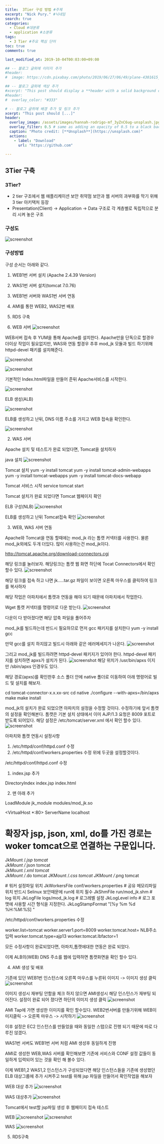 ```yaml
---
title:  3Tier 구성 방법 #주제
excerpt: "Nick Pury." #닉네임
search: true
categories: 
  - Cloud #대분류
  - application #소분류
tags: 
  - 3 Tier #주요 핵심 단어
toc: true
comments: true

last_modified_at: 2019-10-04T00:03:00+09:00

## -- 블로그 글위에 이미지 추가
#header:
#  image: https://cdn.pixabay.com/photo/2019/06/27/06/49/plane-4301615_1280.png

## -- 블로그 글위에 색상 추가
#xcerpt: "This post should display a **header with a solid background color**, if the theme #supports it."
#header:
#  overlay_color: "#333"

# -- 블로그 글위에 배경 추가 및 링크 추가
xcerpt: "This post should [...]"
header:
  overlay_image: /assets/images/hannah-rodrigo-mf_3yZnC6ug-unsplash.jpg
  overlay_filter: 0.5 # same as adding an opacity of 0.5 to a black background
  caption: "Photo credit: [**Unsplash**](https://unsplash.com)"
  actions:
    - label: "Download"
      url: "https://github.com"

---
```


## 3Tier 구축

### 3Tier?
 - 2 tier 구조에서 웹 애플리케이션 보안 취약점 보안과 웹 서버의 과부화를 막기 위해 3 tier   아키택처 등장
 - Presentation(Client) -> Application -> Data 구조로 각 계층별로 독립적으로 분리 시켜    놓은 구조


### 구성도

![screenshot](/assets/images/3tier/1.png "width:300px;height:100px")

### 구성방법

구성 순서는 아래와 같다.
1. WEB1번 서버 설치 (Apache 2.4.39 Version)
2. WAS1번 서버 설치(tomcat 7.0.76)
3. WEB1번 서버와 WAS1번 서버 연동
4. AMI를 통한 WEB2, WAS2번 배포
5. RDS 구축



1. WEB 서버
![screenshot](/assets/images/3tier/2.png "width:300px;height:100px")

WEB서버 접속 후 YUM을 통해 Apache를 설치한다.
Apache만을 단독으로 할경우 더이상 작업이 필요없지만, 
WAS와 연동 할경우 추후 mod_jk 모듈과 빌드 하기위해 httpd-devel 패키를 설치해준다.

![screenshot](/assets/images/3tier/3.png "width:300px;height:100px")


![screenshot](/assets/images/3tier/4.png "width:300px;height:100px")

기본적인 Index.html파일을 만들어 준뒤 Apache서비스를 시작한다.

![screenshot](/assets/images/3tier/5.png "width:300px;height:100px")


ELB 생성(ALB)

![screenshot](/assets/images/3tier/6.png "width:300px;height:100px")

ELB를 생성하고 난뒤,
DNS 이름 주소를 가지고 WEB 접속을 확인한다.

![screenshot](/assets/images/3tier/7.png "width:300px;height:100px")




2. WAS 서버

Apache 설치 및 테스트가 완료 되었다면, Tomcat을 설치하자


java 설치
![screenshot](/assets/images/3tier/8.png "width:300px;height:100px")

Tomcat 설치
yum -y install tomcat 
yum -y install tomcat-admin-webapps
yum -y install tomcat-webapps
yum -y install tomcat-docs-webapp

Tomcat 서비스 시작
service tomcat start

Tomcat 설치가 완료 되었다면 Tomcat 웹페이지 확인


ELB 구성(NLB)
![screenshot](/assets/images/3tier/9.png "width:300px;height:100px")


ELB를 생성하고 난뒤 Tomcat접속 확인
![screenshot](/assets/images/3tier/10.png "width:300px;height:100px")


3. WEB, WAS 서버 연동

Apache와 Tomcat을 연동 할때에는 mod_jk 라는 톰캣 커넥터를 사용한다.
물론 mod_jk외에도 두개 더있다. 많이 사용하는건 mod_jk이다.

http://tomcat.apache.org/download-connectors.cgi

해당 링크를 눌러보자.
해당링크는 톰캣 웹 화면 하단에 Tocat Connectors에서 확인 할수 있다.
![screenshot](/assets/images/3tier/11.png "width:300px;height:100px")

해당 링크를 접속 하고 나면
jk…..tar.gz 파일이 보이면 오른쪽 마우스를 클릭하여 링크를 복사하자

해당 작업은 아파치에서 톰캣과 연동을 해야 되기 때문에 아파치에서 작업한다.

Wget 톰캣 커넥터를 명령어로 다운 받는다.
![screenshot](/assets/images/3tier/12.png "width:300px;height:100px")


다운이 다 받아졌다면 해당 압축 파일을 풀어주자

mod_jk를 빌드하는데 반드시 필요하므로 먼저 gcc 패키지를 설치한다
yum -y install gcc

만약 gcc를 설치 하지않고 빌드시 아래와 같은 에러메세지가 나온다.
![screenshot](/assets/images/3tier/14.png "width:300px;height:100px")

그리고 mod_jk를 빌드하려면 httpd-devel 패키지가 있어야 한다.
httpd-devel 패키지를 설치하면 apxs가 설치가 된다.
![screenshot](/assets/images/3tier/13.png "width:300px;height:100px")
해당 위치가 /usr/bin/apxs 이지만 
/sbin/apxs 인경우도 있다.

해당 경로(apxs)를 확인한후 소스 폴더 안에 native 폴더로 이동하여 아래 명령어로 빌드 및 설치를 해보자.

cd tomcat-connector-x.x.xx-src
cd native
./configure --with-apxs=/bin/apxs
make
make install

mod_jk의 설치가 완료 되었으면 아파치의 설정을 수정할 것이다. 수정하기에 앞서 톰캣의 설정을 확인해본다.
톰캣은 기본 설치 상태에서 이미 AJP/1.3 요청은 8009 포트로 받도록 되어있다.
해당 설정은 /etc/tomcat/server.xml 에서 확인 할수 있다.
![screenshot](/assets/images/3tier/15.png "width:300px;height:100px")

아파치와 톰캣 연동시 설정사항
1. /etc/httpd/conf/httpd.conf 수정
2. /etc/httpd/conf/workers.properties 수정
위에 두곳을 설정할것이다.

/etc/httpd/conf/httpd.conf 수정

1) index.jsp 추가  

<IfModule dir_module>
    DirectoryIndex index.jsp  index.html
</IfModule>

2) 맨 아래 추가

LoadModule jk_module modules/mod_jk.so

<VirtualHost *:80>
 ServerName localhost
  # 확장자 jsp, json, xml, do를 가진 경로는 woker tomcat으로 연결하는 구문입니다.     
  JkMount /*.jsp tomcat     
  JkMount /*.json tomcat     
  JkMount /*.xml tomcat     
  JkMount /*.do tomcat 
  JKMount /*.css tomcat
  JKMount /*.png tomcat
</VirtualHost>


<IfModule mod_jk.c>
 # 워커 설정파일 위치
 JkWorkersFile conf/workers.properties
 # 공유 메모리파일 위치 반드시 Selinux 보안때문에 run에 위치 필수     
 JkShmFile run/mod_jk.shm     
 # log 위치     
 JkLogFile logs/mod_jk.log     
 # 로그레벨 설정     
 JkLogLevel info     
 # 로그 포맷에 사용할 시간 형식을 지정한다.     
 JkLogStampFormat "[%y %m %d %H:%M:%S] " 
</IfModule>


 /etc/httpd/conf/workers.properties 수정

worker.list=tomcat
worker.server1.port=8009
worker.tomcat.host= NLB주소 입력
worker.tomcat.type=ajp13
worker.tomcat.lbfactor=1

모든 수정사항이 완료되었다면,
아파치,톰캣에대한 연동은 완료 되었다.

이제 ALB의(WEB) DNS 주소를 웹에 입력하면 톰캣화면을 확인 할수 있다.



4. AMI 생성 및 배포

기존에 있던 WEB1번 인스턴스에 오른쪽 마우스를 누른뒤 이미지 -> 이미지 생성 클릭
![screenshot](/assets/images/3tier/16.png "width:300px;height:100px")

이미지 생성시 재부팅 안함을 체크 하지 않으면 AMI생성시 해당 인스턴스가 재부팅 되어진다. 설정이 완료 되어 졌다면 하단의 이미지 생성 클릭
![screenshot](/assets/images/3tier/17.png "width:300px;height:100px")

AMI Tap에 가면 생성한 이미지를 확인 할수있다.
WEB2번서버를 만들기위해 WEB이미지클릭 -> 오른쪽 마우스 -> 시작하기 
![screenshot](/assets/images/3tier/18.png "width:300px;height:100px")

이후 설정은 EC2 인스턴스를 만들었을 때와 동일한 스탭으로 진행 되기 때문에 따로 다루진 않겠다.

WAS1번 서버도 WEB1번 서버 처럼 AMI 생성후 동일하게 진행

AMI로 생성한 WEB,WAS 서버를 확인해보면 기존에 서비스와 CONF 설정 값들이 동일하게 입력되어 있는 것을 확인 해 볼수 있다.


이제 WEB1,2 WAS1,2 인스턴스가 구성되었다면 해당 인스턴스들을 기존에 생성했던 ELB 대상그룹에 추가 시켜주고 test를 위해 jsp 파일을 만들어서 확인작업을 해보자

WEB 대상 추가
![screenshot](/assets/images/3tier/19.png "width:300px;height:100px")

WAS 대상추가
![screenshot](/assets/images/3tier/20.png "width:300px;height:100px")


Tomcat에서 test할 jsp파일 생성 후 웹페이지 접속 테스트

WEB
![screenshot](/assets/images/3tier/21.png "width:300px;height:100px")
![screenshot](/assets/images/3tier/22.png "width:300px;height:100px")

WAS
![screenshot](/assets/images/3tier/23.png "width:300px;height:100px")

5. RDS구축














